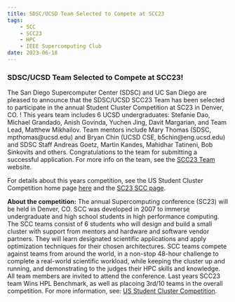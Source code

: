```yaml
---
title: SDSC/UCSD Team Selected to Compete at SCC23
tags:
    - SCC
    - SCC23
    - HPC
    - IEEE Supercomputing Club
date: 2023-06-18
---
```


<h3>SDSC/UCSD Team Selected to Compete at SCC23!</h3>
<p>The San Diego Supercomputer Center (SDSC) and UC San Diego are pleased to announce that the SDSC/UCSD SCC23 Team has been selected to participate in the annual Student Cluster Competition at SC23 in Denver, CO. ! This years team includes 6 UCSD undergraduates: 
Stefanie Dao, Michael Grandado, Anish Govinda, Yuchen Jing, Davit Margarian, and Team Lead, Matthew Mikhailov.
 Team mentors include Mary Thomas (SDSC, mpthomas@ucsd.edu) and Bryan Chin (UCSD CSE, b5chin@eng.ucsd.edu) and SDSC Staff Andreas Goetz, Martin Kandes, Mahidhar Tatineni, Bob Sinkovits and others. Congratulations to the team for submitting a successful application. For more info on the team, see the <a href="https://hpc-students.sdsc.edu/scc/scc23/">SCC23 Team </a> website.
</p>
<p>
For details about this years competition, see the US Student Cluster Competition home page <a href="https://www.studentclustercompetition.us/">here</a> and the <a href="https://sc23.supercomputing.org/program/studentssc/student-cluster-competition/">SC23 SCC page</a>.
</p>
<p>
<b>About the competition:</b> The annual Supercomputing conference (SC23) will be held in Denver, CO. SCC was developed in 2007 to immerse undergraduate and high school students in high performance computing. The SCC teams consist of 6 students who will design and build a small cluster with support from mentors and hardware and software vendor partners. They will learn designated scientific applications and apply optimization techniques for their chosen architectures. SCC teams compete against teams from around the world, in a non-stop 48-hour challenge to complete a real-world scientific workload, while keeping the cluster up and running, and demonstrating to the judges their HPC skills and knowledge. All team members are invited to attend the conference. Last years SCC23 team  Wins HPL Benchmark, as well as placoing 3rd/10 teams in the overall competition. For more information, see: <a href="https://studentclustercompetition.us/">US Student Cluster Competition</a>.
</p>

